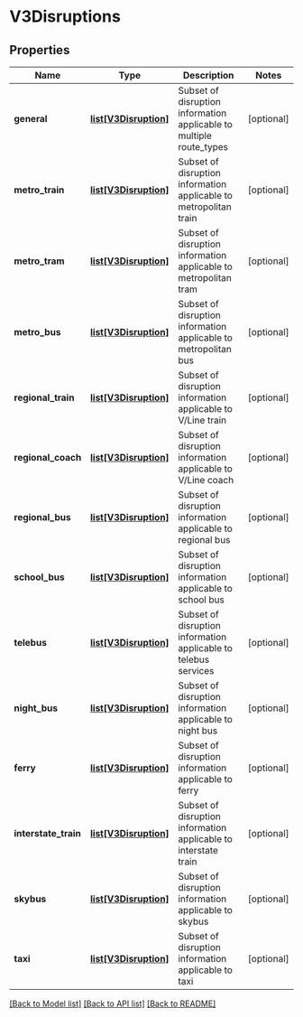 # V3Disruptions

## Properties
Name | Type | Description | Notes
------------ | ------------- | ------------- | -------------
**general** | [**list[V3Disruption]**](V3Disruption.md) | Subset of disruption information applicable to multiple route_types | [optional] 
**metro_train** | [**list[V3Disruption]**](V3Disruption.md) | Subset of disruption information applicable to metropolitan train | [optional] 
**metro_tram** | [**list[V3Disruption]**](V3Disruption.md) | Subset of disruption information applicable to metropolitan tram | [optional] 
**metro_bus** | [**list[V3Disruption]**](V3Disruption.md) | Subset of disruption information applicable to metropolitan bus | [optional] 
**regional_train** | [**list[V3Disruption]**](V3Disruption.md) | Subset of disruption information applicable to V/Line train | [optional] 
**regional_coach** | [**list[V3Disruption]**](V3Disruption.md) | Subset of disruption information applicable to V/Line coach | [optional] 
**regional_bus** | [**list[V3Disruption]**](V3Disruption.md) | Subset of disruption information applicable to regional bus | [optional] 
**school_bus** | [**list[V3Disruption]**](V3Disruption.md) | Subset of disruption information applicable to school bus | [optional] 
**telebus** | [**list[V3Disruption]**](V3Disruption.md) | Subset of disruption information applicable to telebus services | [optional] 
**night_bus** | [**list[V3Disruption]**](V3Disruption.md) | Subset of disruption information applicable to night bus | [optional] 
**ferry** | [**list[V3Disruption]**](V3Disruption.md) | Subset of disruption information applicable to ferry | [optional] 
**interstate_train** | [**list[V3Disruption]**](V3Disruption.md) | Subset of disruption information applicable to interstate train | [optional] 
**skybus** | [**list[V3Disruption]**](V3Disruption.md) | Subset of disruption information applicable to skybus | [optional] 
**taxi** | [**list[V3Disruption]**](V3Disruption.md) | Subset of disruption information applicable to taxi | [optional] 

[[Back to Model list]](../README.md#documentation-for-models) [[Back to API list]](../README.md#documentation-for-api-endpoints) [[Back to README]](../README.md)


